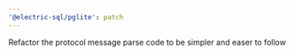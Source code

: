 ```yaml
---
'@electric-sql/pglite': patch
---
```


Refactor the protocol message parse code to be simpler and easer to follow

